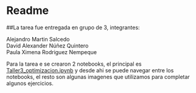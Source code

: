 # Readme

##La tarea fue entregada en grupo de 3, integrantes:

Alejandro Martin Salcedo <br>
David Alexander Núñez Quintero <br>
Paula Ximena Rodriguez Nempeque <br>

Para la tarea e se crearon 2 notebooks, el principal es [Taller3_optimizacion.ipynb](Introduccion_Tarea3.ipynb) y desde ahi se puede navegar entre los notebooks, el resto son algunas imagenes que utilizamos para completar algunos ejercicios.
